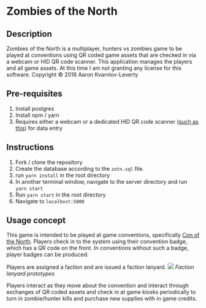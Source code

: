 # Zombies of the North

## Description
Zombies of the North is a multiplayer, hunters vs zombies game to be played at conventions using QR coded game assets that are checked in via a webcam or HID QR code scanner. This application manages the players and all game assets. At this time I am not granting any license for this software. Copyright © 2018 Aaron Kvarnlov-Leverty

## Pre-requisites
1. Install postgres
2. Install npm / yarn
3. Requires either a webcam or a dedicated HID QR code scanner ([such as this](https://www.amazon.com/TEEMI-Automatic-Hands-free-presentation-Supermarket/dp/B073J7HTJR/ref=sr_1_9?ie=UTF8&qid=1525150436&sr=8-9&keywords=teemi%2Bbarcode%2Bscanner&th=1)) for data entry
## Instructions
1. Fork / clone the repository
2. Create the database according to the `zotn.sql` file.
3. run `yarn install` in the root directory
4. In another terminal window, navigate to the server directory and run `yarn start`
5. Run `yarn start` in the root directory
6. Navigate to `localhost:5000`
## Usage concept
This game is intended to be played at game conventions, specifically [Con of the North](http://www.conofthenorth.org/). Players check in to the system using their convention badge, which has a QR code on the front. In conventions without such a badge, player badges can be produced.

Players are assigned a faction and are issued a faction lanyard.
![](https://i.imgur.com/1UWBs1E.jpg)
*Faction lanyard prototypes*

Players interact as they move about the convention and interact through exchanges of QR coded assets and check in at game kiosks periodically to turn in zombie/hunter kills and purchase new supplies with in game credits.

